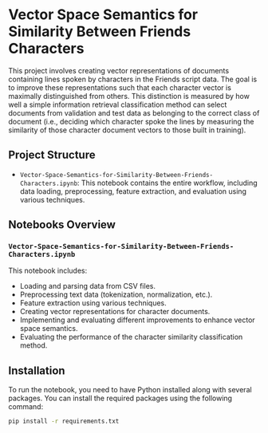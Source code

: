# Vector Space Semantics for Similarity Between Friends Characters

This project involves creating vector representations of documents containing lines spoken by characters in the Friends script data. The goal is to improve these representations such that each character vector is maximally distinguished from others. This distinction is measured by how well a simple information retrieval classification method can select documents from validation and test data as belonging to the correct class of document (i.e., deciding which character spoke the lines by measuring the similarity of those character document vectors to those built in training).

## Project Structure

- `Vector-Space-Semantics-for-Similarity-Between-Friends-Characters.ipynb`: This notebook contains the entire workflow, including data loading, preprocessing, feature extraction, and evaluation using various techniques.

## Notebooks Overview

### `Vector-Space-Semantics-for-Similarity-Between-Friends-Characters.ipynb`

This notebook includes:
- Loading and parsing data from CSV files.
- Preprocessing text data (tokenization, normalization, etc.).
- Feature extraction using various techniques.
- Creating vector representations for character documents.
- Implementing and evaluating different improvements to enhance vector space semantics.
- Evaluating the performance of the character similarity classification method.

## Installation

To run the notebook, you need to have Python installed along with several packages. You can install the required packages using the following command:

```bash
pip install -r requirements.txt
